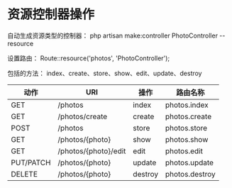 # 资源控制器操作

自动生成资源类型的控制器：
php artisan make:controller PhotoController --resource

设置路由：
Route::resource('photos', 'PhotoController');

包括的方法：
index、create、store、show、edit、update、destroy


动作 | URI | 操作 | 路由名称
-- | -- | -- | --
GET | /photos | index | photos.index
GET | /photos/create | create | photos.create
POST | /photos | store | photos.store
GET | /photos/{photo} | show | photos.show
GET | /photos/{photo}/edit | edit | photos.edit
PUT/PATCH | /photos/{photo} | update | photos.update
DELETE | /photos/{photo} | destroy | photos.destroy

































































